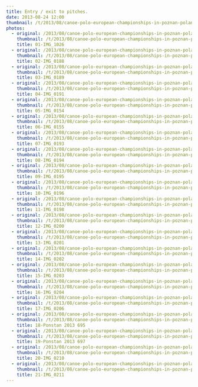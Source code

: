 ```yaml
---
title: Entry / exit to pitches.
date: 2013-08-24 12:00
thumbnail: /t/2013/08/canoe-polo-european-championships-in-poznan-poland/entry-exit-to-pitches/01-img_1026.jpg
photos:
  - original: /2013/08/canoe-polo-european-championships-in-poznan-poland/entry-exit-to-pitches/01-img_1026.jpg
    thumbnail: /t/2013/08/canoe-polo-european-championships-in-poznan-poland/entry-exit-to-pitches/01-img_1026.jpg
    title: 01-IMG_1026
  - original: /2013/08/canoe-polo-european-championships-in-poznan-poland/entry-exit-to-pitches/02-img_0188.jpg
    thumbnail: /t/2013/08/canoe-polo-european-championships-in-poznan-poland/entry-exit-to-pitches/02-img_0188.jpg
    title: 02-IMG_0188
  - original: /2013/08/canoe-polo-european-championships-in-poznan-poland/entry-exit-to-pitches/03-img_0189.jpg
    thumbnail: /t/2013/08/canoe-polo-european-championships-in-poznan-poland/entry-exit-to-pitches/03-img_0189.jpg
    title: 03-IMG_0189
  - original: /2013/08/canoe-polo-european-championships-in-poznan-poland/entry-exit-to-pitches/04-img_0191.jpg
    thumbnail: /t/2013/08/canoe-polo-european-championships-in-poznan-poland/entry-exit-to-pitches/04-img_0191.jpg
    title: 04-IMG_0191
  - original: /2013/08/canoe-polo-european-championships-in-poznan-poland/entry-exit-to-pitches/05-img_0154.jpg
    thumbnail: /t/2013/08/canoe-polo-european-championships-in-poznan-poland/entry-exit-to-pitches/05-img_0154.jpg
    title: 05-IMG_0154
  - original: /2013/08/canoe-polo-european-championships-in-poznan-poland/entry-exit-to-pitches/06-img_0155.jpg
    thumbnail: /t/2013/08/canoe-polo-european-championships-in-poznan-poland/entry-exit-to-pitches/06-img_0155.jpg
    title: 06-IMG_0155
  - original: /2013/08/canoe-polo-european-championships-in-poznan-poland/entry-exit-to-pitches/07-img_0193.jpg
    thumbnail: /t/2013/08/canoe-polo-european-championships-in-poznan-poland/entry-exit-to-pitches/07-img_0193.jpg
    title: 07-IMG_0193
  - original: /2013/08/canoe-polo-european-championships-in-poznan-poland/entry-exit-to-pitches/08-img_0194.jpg
    thumbnail: /t/2013/08/canoe-polo-european-championships-in-poznan-poland/entry-exit-to-pitches/08-img_0194.jpg
    title: 08-IMG_0194
  - original: /2013/08/canoe-polo-european-championships-in-poznan-poland/entry-exit-to-pitches/09-img_0195.jpg
    thumbnail: /t/2013/08/canoe-polo-european-championships-in-poznan-poland/entry-exit-to-pitches/09-img_0195.jpg
    title: 09-IMG_0195
  - original: /2013/08/canoe-polo-european-championships-in-poznan-poland/entry-exit-to-pitches/10-img_0196.jpg
    thumbnail: /t/2013/08/canoe-polo-european-championships-in-poznan-poland/entry-exit-to-pitches/10-img_0196.jpg
    title: 10-IMG_0196
  - original: /2013/08/canoe-polo-european-championships-in-poznan-poland/entry-exit-to-pitches/11-img_0198.jpg
    thumbnail: /t/2013/08/canoe-polo-european-championships-in-poznan-poland/entry-exit-to-pitches/11-img_0198.jpg
    title: 11-IMG_0198
  - original: /2013/08/canoe-polo-european-championships-in-poznan-poland/entry-exit-to-pitches/12-img_0200.jpg
    thumbnail: /t/2013/08/canoe-polo-european-championships-in-poznan-poland/entry-exit-to-pitches/12-img_0200.jpg
    title: 12-IMG_0200
  - original: /2013/08/canoe-polo-european-championships-in-poznan-poland/entry-exit-to-pitches/13-img_0201.jpg
    thumbnail: /t/2013/08/canoe-polo-european-championships-in-poznan-poland/entry-exit-to-pitches/13-img_0201.jpg
    title: 13-IMG_0201
  - original: /2013/08/canoe-polo-european-championships-in-poznan-poland/entry-exit-to-pitches/14-img_0202.jpg
    thumbnail: /t/2013/08/canoe-polo-european-championships-in-poznan-poland/entry-exit-to-pitches/14-img_0202.jpg
    title: 14-IMG_0202
  - original: /2013/08/canoe-polo-european-championships-in-poznan-poland/entry-exit-to-pitches/15-img_0203.jpg
    thumbnail: /t/2013/08/canoe-polo-european-championships-in-poznan-poland/entry-exit-to-pitches/15-img_0203.jpg
    title: 15-IMG_0203
  - original: /2013/08/canoe-polo-european-championships-in-poznan-poland/entry-exit-to-pitches/16-img_0204.jpg
    thumbnail: /t/2013/08/canoe-polo-european-championships-in-poznan-poland/entry-exit-to-pitches/16-img_0204.jpg
    title: 16-IMG_0204
  - original: /2013/08/canoe-polo-european-championships-in-poznan-poland/entry-exit-to-pitches/17-img_0206.jpg
    thumbnail: /t/2013/08/canoe-polo-european-championships-in-poznan-poland/entry-exit-to-pitches/17-img_0206.jpg
    title: 17-IMG_0206
  - original: /2013/08/canoe-polo-european-championships-in-poznan-poland/entry-exit-to-pitches/18-ponstan-2013-695.jpg
    thumbnail: /t/2013/08/canoe-polo-european-championships-in-poznan-poland/entry-exit-to-pitches/18-ponstan-2013-695.jpg
    title: 18-Ponstan 2013 695
  - original: /2013/08/canoe-polo-european-championships-in-poznan-poland/entry-exit-to-pitches/19-ponstan-2013-697.jpg
    thumbnail: /t/2013/08/canoe-polo-european-championships-in-poznan-poland/entry-exit-to-pitches/19-ponstan-2013-697.jpg
    title: 19-Ponstan 2013 697
  - original: /2013/08/canoe-polo-european-championships-in-poznan-poland/entry-exit-to-pitches/20-img_0210.jpg
    thumbnail: /t/2013/08/canoe-polo-european-championships-in-poznan-poland/entry-exit-to-pitches/20-img_0210.jpg
    title: 20-IMG_0210
  - original: /2013/08/canoe-polo-european-championships-in-poznan-poland/entry-exit-to-pitches/21-img_0211.jpg
    thumbnail: /t/2013/08/canoe-polo-european-championships-in-poznan-poland/entry-exit-to-pitches/21-img_0211.jpg
    title: 21-IMG_0211
---
```

